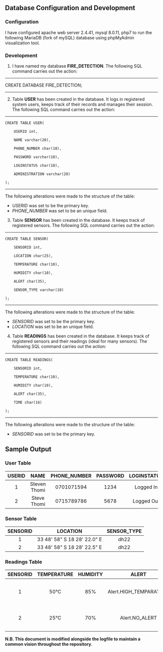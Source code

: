 ## Database Configuration and Development

### Configuration
I have configured apache web server 2.4.41, mysql 8.0.11, php7 to run the following MariaDB (fork of mySQL) database using phpMyAdmin visualization tool.

### Development
1.  I have named my database **FIRE_DETECTION**. The following SQL command carries out the action:

<!-- blank line -->
----
<!-- blank line -->
CREATE DATABASE FIRE_DETECTION;
<!-- blank line -->
----
<!-- blank line -->

2.  Table **USER** has been created in the database. It logs in registered system users, keeps track of their records and manages their session. The following SQL command carries out the action:

<!-- blank line -->
----
<!-- blank line -->
	CREATE TABLE USER(
  
    	USERID int,
  
		NAME varchar(20),
  
		PHONE_NUMBER char(10),
  
		PASSWORD varchar(10),
  
		LOGINSTATUS char(10),
  
		ADMINISTRATION varchar(20)
  
	);
<!-- blank line -->
----
<!-- blank line -->
The following alterations were made to the structure of the table:
- _USERID_ was set to be the primary key.
- _PHONE_NUMBER_ was set to be an unique field.

3.  Table **SENSOR** has been created in the database. It keeps track of registered sensors. The following SQL command carries out the action:

<!-- blank line -->
----
<!-- blank line -->
	CREATE TABLE SENSOR(

    	SENSORID int,
  
		LOCATION char(25),
  
		TEMPERATURE char(10),
  
		HUMIDITY char(10),
  
		ALERT char(35),
  
		SENSOR_TYPE varchar(10)
  
	);
<!-- blank line -->
----
<!-- blank line -->
The following alterations were made to the structure of the table:
- _SENSORID_ was set to be the primary key.
- _LOCATION_ was set to be an unique field.

4.  Table **READINGS** has been created in the database. It keeps track of registered sensors and their readings (ideal for many sensors). The following SQL command carries out the action:

<!-- blank line -->
----
<!-- blank line -->
	CREATE TABLE READINGS(
    		
		SENSORID int,
    		
		TEMPERATURE char(10),
    		
		HUMIDITY char(10),
    		
		ALERT char(35),
    		
		TIME char(16)
	
	);
<!-- blank line -->
----
<!-- blank line -->
The following alterations were made to the structure of the table:
- _SENSORID_ was set to be the primary key.

## Sample Output

### User Table
| USERID          | NAME                   | PHONE_NUMBER           | PASSWORD               | LOGINSTATUS            | ADMINISTRATION         |
| :--------------:| :---------------------:| :---------------------:| :---------------------:| :---------------------:| :---------------------:|
|  1              | Steven Thomi           |0701071594              |1234                    |Logged In               |Forest.CONGO            |
|  2              | Steve Thomi            |0715789786              |5678                    |Logged Out              |FireStation.EAST        |

### Sensor Table
| SENSORID        | LOCATION                      |SENSOR_TYPE	|
| :--------------:| :----------------------------:| :----------:|
|  1              | 33 48' 58" S 18 28' 22.0" E   |dh22		|
|  2              | 33 48' 58" S 18 28' 22.5" E   |dh22		|

### Readings Table
| SENSORID        | TEMPERATURE      | HUMIDITY         | ALERT                  |TIME		   |
| :--------------:| :---------------:| :---------------:| :---------------------:| :--------------:|
|  1              |50°C              |85%               |Alert.HIGH_TEMPARATURE  |18-09-2020 13:30 |
|  2              |25°C              |70%               |Alert.NO_ALERT          |18-09-2020 13:35 |

**N.B. This document is modified alongside the logfile to maintain a common vision throughout the repository.**
